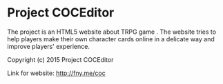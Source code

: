 # Project COCEditor
The project is an HTML5 website about TRPG game <Call of Cthulhu>.
The website tries to help players make their own character cards online in a delicate way and improve players' experience.

Copyright (c) 2015 Project COCEditor

Link for website: http://fny.me/coc
